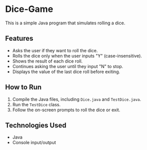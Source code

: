 # Dice-Game
This is a simple Java program that simulates rolling a dice. 

## Features
- Asks the user if they want to roll the dice.
- Rolls the dice only when the user inputs "Y" (case-insensitive).
- Shows the result of each dice roll.
- Continues asking the user until they input "N" to stop.
- Displays the value of the last dice roll before exiting.

## How to Run
1. Compile the Java files, including `Dice.java` and `TestDice.java`.
2. Run the `TestDice` class.
3. Follow the on-screen prompts to roll the dice or exit.

## Technologies Used
- Java
- Console input/output
